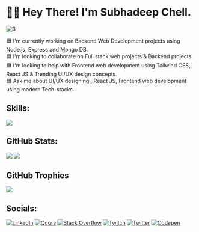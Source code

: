 # 👨‍💻 Hey There! I'm Subhadeep Chell.

![3](https://github.com/user-attachments/assets/326a715d-2f25-4a16-9f18-cfcd7b7405a5)

🟦 I'm currently working on Backend Web Development projects using Node.js, Express and Mongo DB.<br>🟦 I'm looking to collaborate on Full stack web projects & Backend  projects.<br>🟦 I'm looking to help with Frontend web development using Tailwind CSS, React JS & Trending UI/UX design concepts. <br>🟦 Ask me about UI/UX designing , React JS, Frontend web development using modern Tech-stacks.

## Skills:

  <a href="https://skillicons.dev" align="center">
    <img align="center" src="https://skillicons.dev/icons?i=react,next,figma,js,vite,nodejs,git,html,css,bootstrap,tailwind,express,firebase,mongodb,netlify,vercel,java,typescript,github,redux,googlecloud,vscode,python,mysql,prisma,heroku" />
  </a>

  
## GitHub Stats:
![](https://github-readme-streak-stats.herokuapp.com/?user=SHERLOCKx90&theme=midnight-purple&hide_border=false)
![](https://github-readme-stats.vercel.app/api/top-langs/?username=SHERLOCKx90&theme=midnight-purple&hide_border=false&include_all_commits=true&count_private=true&layout=compact)

## GitHub Trophies
![](https://github-profile-trophy.vercel.app/?username=SHERLOCKx90&theme=tokyonight&no-frame=false&no-bg=false&margin-w=4)


## Socials:
[![LinkedIn](https://img.shields.io/badge/LinkedIn-%230077B5.svg?logo=linkedin&logoColor=white)](https://www.linkedin.com/in/subhadeep-chell-a6b3a524b/) [![Quora](https://img.shields.io/badge/Quora-%23B92B27.svg?logo=Quora&logoColor=white)](https://www.quora.com/profile/Subhadeep-Chell-1chat) [![Stack Overflow](https://img.shields.io/badge/-Stackoverflow-FE7A16?logo=stack-overflow&logoColor=white)](https://stackoverflow.com/users/21597352/subhadeep-chell) [![Twitch](https://img.shields.io/badge/Twitch-%239146FF.svg?logo=Twitch&logoColor=white)](https://www.twitch.tv/subhadeepchell) [![Twitter](https://img.shields.io/badge/Twitter-%231DA1F2.svg?logo=Twitter&logoColor=white)](https://twitter.com/subhadeepchell) [![Codepen](https://img.shields.io/badge/Codepen-000000?style=for-the-badge&logo=codepen&logoColor=white)](https://codepen.io/SHERLOCKx90)

